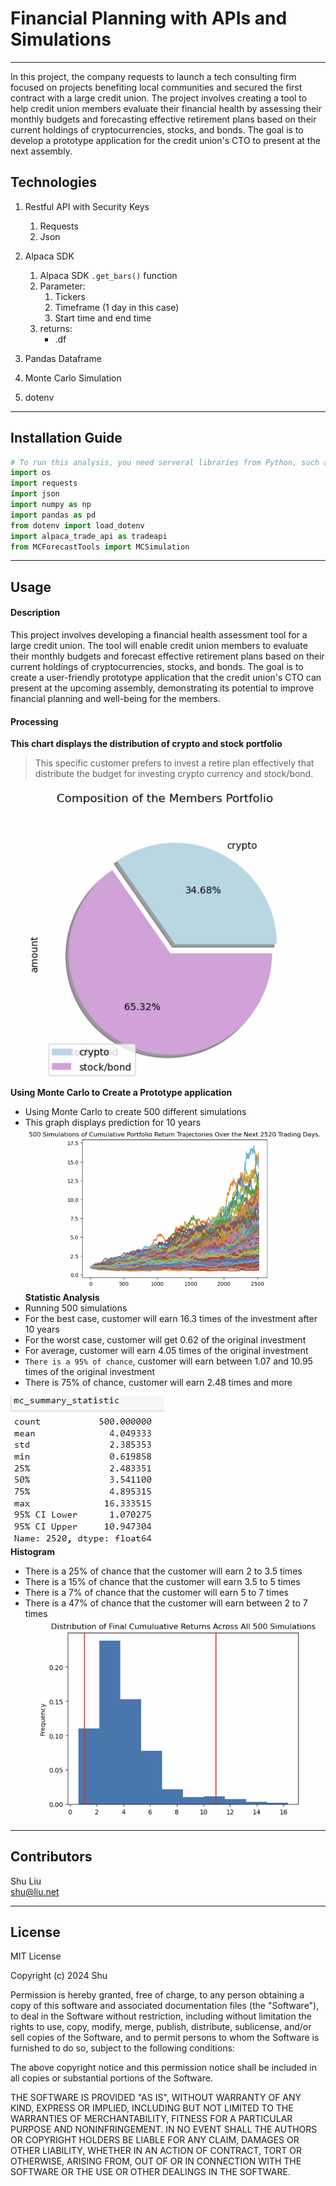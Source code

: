 
# Financial Planning with APIs and Simulations   
---
In this project, the company requests to launch a tech consulting firm focused on projects benefiting local communities and secured the first contract with a large credit union. The project involves creating a tool to help credit union members evaluate their financial health by assessing their monthly budgets and forecasting effective retirement plans based on their current holdings of cryptocurrencies, stocks, and bonds. The goal is to develop a prototype application for the credit union's CTO to present at the next assembly.


## Technologies

1. Restful API with Security Keys
   1. Requests
   2. Json

2. Alpaca SDK
   1. Alpaca SDK `.get_bars()` function
   2. Parameter:
      1. Tickers
      2. Timeframe (1 day in this case)
      3. Start time and end time
   3. returns: 
      * .df 
      
3. Pandas Dataframe

4. Monte Carlo Simulation

5. dotenv
---

## Installation Guide

```python
# To run this analysis, you need serveral libraries from Python, such as Pandas, matplotlib, and requests
import os
import requests
import json
import numpy as np
import pandas as pd
from dotenv import load_dotenv
import alpaca_trade_api as tradeapi
from MCForecastTools import MCSimulation
```

---
## Usage

#### Description
This project involves developing a financial health assessment tool for a large credit union. The tool will enable credit union members to evaluate their monthly budgets and forecast effective retirement plans based on their current holdings of cryptocurrencies, stocks, and bonds. The goal is to create a user-friendly prototype application that the credit union's CTO can present at the upcoming assembly, demonstrating its potential to improve financial planning and well-being for the members.
  
#### Processing
**This chart displays the distribution of crypto and stock portfolio**   
   > This specific customer prefers to invest a retire plan effectively that distribute the budget for investing crypto currency and stock/bond.   

![Pie Chart of Crypto and Stock](./pictures/piechart.png)   
**Using Monte Carlo to Create a Prototype application**   
* Using Monte Carlo to create 500 different simulations
* This graph displays prediction for 10 years 
![Monte Carlo 10 Years Simulation](./pictures/10year.png)   
**Statistic Analysis**   
* Running 500 simulations
* For the best case, customer will earn 16.3 times of the investment after 10 years
* For the worst case, customer will get 0.62 of the original investment
* For average, customer will earn 4.05 times of the original investment
* `There is a 95% of chance`, customer will earn between 1.07 and 10.95 times of the original investment
* There is 75% of chance, customer will earn 2.48 times and more   

![Statistic Analysis](./pictures/mcsummary.png)   
**Histogram**   
* There is a 25% of chance that the customer will earn 2 to 3.5 times
* There is a 15% of chance that the customer will earn 3.5 to 5 times
* There is a 7% of chance that the customer will earn 5 to 7 times
* There is a 47% of chance that the customer will earn between 2 to 7 times
![Histogram](./pictures/distribution.png)   

---

## Contributors

Shu Liu   
shu@liu.net

---

## License

MIT License

Copyright (c) 2024 Shu

Permission is hereby granted, free of charge, to any person obtaining a copy
of this software and associated documentation files (the "Software"), to deal
in the Software without restriction, including without limitation the rights
to use, copy, modify, merge, publish, distribute, sublicense, and/or sell
copies of the Software, and to permit persons to whom the Software is
furnished to do so, subject to the following conditions:

The above copyright notice and this permission notice shall be included in all
copies or substantial portions of the Software.

THE SOFTWARE IS PROVIDED "AS IS", WITHOUT WARRANTY OF ANY KIND, EXPRESS OR
IMPLIED, INCLUDING BUT NOT LIMITED TO THE WARRANTIES OF MERCHANTABILITY,
FITNESS FOR A PARTICULAR PURPOSE AND NONINFRINGEMENT. IN NO EVENT SHALL THE
AUTHORS OR COPYRIGHT HOLDERS BE LIABLE FOR ANY CLAIM, DAMAGES OR OTHER
LIABILITY, WHETHER IN AN ACTION OF CONTRACT, TORT OR OTHERWISE, ARISING FROM,
OUT OF OR IN CONNECTION WITH THE SOFTWARE OR THE USE OR OTHER DEALINGS IN THE
SOFTWARE.
